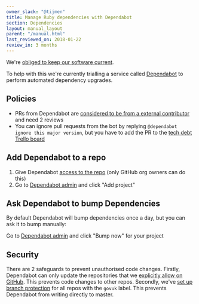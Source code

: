 ```yaml
---
owner_slack: "@tijmen"
title: Manage Ruby dependencies with Dependabot
section: Dependencies
layout: manual_layout
parent: "/manual.html"
last_reviewed_on: 2018-01-22
review_in: 3 months
---
```


We're [obliged to keep our software current][current].

To help with this we're currently trialling a service called [Dependabot][] to perform automated dependency upgrades.

## Policies

- PRs from Dependabot are [considered to be from a external contributor][ext] and need 2 reviews
- You can ignore pull requests from the bot by replying `@dependabot ignore this major version`, but you have to add the PR to the [tech debt Trello board][tech-debt]

## Add Dependabot to a repo

1. Give Dependabot [access to the repo][access] (only GitHub org owners can do this)
2. Go to [Dependabot admin][admin] and click "Add project"

## Ask Dependabot to bump Dependencies

By default Dependabot will bump dependencies once a day, but you can ask it to bump manually:

Go to [Dependabot admin][admin] and click "Bump now" for your project

## Security

There are 2 safeguards to prevent unauthorised code changes. Firstly, Dependabot can only update the repositories that we [explicitly allow on GitHub][access]. This prevents code changes to other repos. Secondly, we've [set up branch protection](/manual/configure-github-repo.html#auto-configuration) for all repos with the `govuk` label. This prevents Dependabot from writing directly to master.

[ext]: https://github.com/alphagov/govuk-rfcs/blob/master/rfc-052-pull-request-merging-process.md#a-change-from-an-external-contributor
[tech-debt]: https://trello.com/c/tBEHwkI9/62-wip-out-of-date-dependencies
[access]: https://github.com/organizations/alphagov/settings/installations/64726
[current]: /manual/keeping-software-current.html
[Dependabot]: https://dependabot.com
[admin]: https://app.dependabot.com/accounts/alphagov/repos
